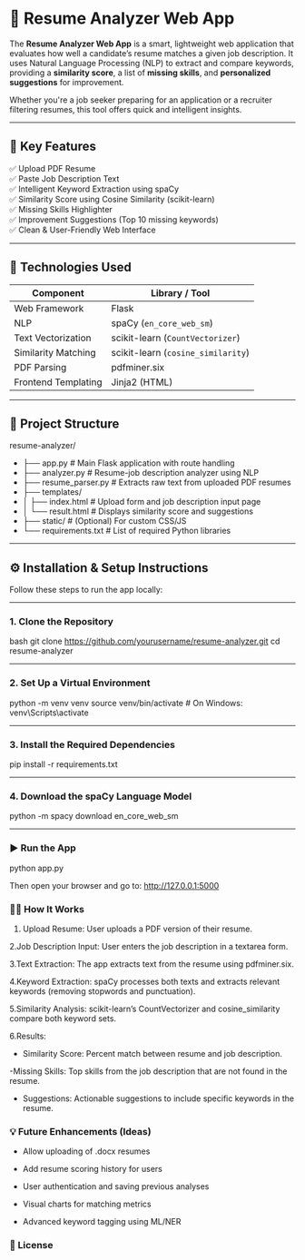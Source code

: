 # 🧠 Resume Analyzer Web App

The **Resume Analyzer Web App** is a smart, lightweight web application that evaluates how well a candidate’s resume matches a given job description. It uses Natural Language Processing (NLP) to extract and compare keywords, providing a **similarity score**, a list of **missing skills**, and **personalized suggestions** for improvement.

Whether you're a job seeker preparing for an application or a recruiter filtering resumes, this tool offers quick and intelligent insights.

---

## 📌 Key Features

✅ Upload PDF Resume  
✅ Paste Job Description Text  
✅ Intelligent Keyword Extraction using spaCy  
✅ Similarity Score using Cosine Similarity (scikit-learn)  
✅ Missing Skills Highlighter  
✅ Improvement Suggestions (Top 10 missing keywords)  
✅ Clean & User-Friendly Web Interface

---

## 🔧 Technologies Used

| Component           | Library / Tool     |
|--------------------|--------------------|
| Web Framework       | Flask              |
| NLP                 | spaCy (`en_core_web_sm`) |
| Text Vectorization  | scikit-learn (`CountVectorizer`) |
| Similarity Matching | scikit-learn (`cosine_similarity`) |
| PDF Parsing         | pdfminer.six       |
| Frontend Templating | Jinja2 (HTML)      |

---

## 📂 Project Structure
resume-analyzer/
- ├── app.py # Main Flask application with route handling
- ├── analyzer.py # Resume-job description analyzer using NLP
- ├── resume_parser.py # Extracts raw text from uploaded PDF resumes
- ├── templates/
- │ ├── index.html # Upload form and job description input page
- │ └── result.html # Displays similarity score and suggestions
- ├── static/ # (Optional) For custom CSS/JS
- └── requirements.txt # List of required Python libraries


---

## ⚙️ Installation & Setup Instructions

Follow these steps to run the app locally:

----

### 1. Clone the Repository

bash
git clone https://github.com/yourusername/resume-analyzer.git
cd resume-analyzer

----
### 2. Set Up a Virtual Environment

python -m venv venv
source venv/bin/activate  # On Windows: venv\Scripts\activate
 
----
### 3. Install the Required Dependencies

pip install -r requirements.txt

----

### 4. Download the spaCy Language Model

python -m spacy download en_core_web_sm

----

### ▶️ Run the App

python app.py

Then open your browser and go to: http://127.0.0.1:5000

### 👨‍💻 How It Works

1. Upload Resume: User uploads a PDF version of their resume.

2.Job Description Input: User enters the job description in a textarea form.

3.Text Extraction: The app extracts text from the resume using pdfminer.six.

4.Keyword Extraction: spaCy processes both texts and extracts relevant keywords (removing stopwords and punctuation).

5.Similarity Analysis: scikit-learn’s CountVectorizer and cosine_similarity compare both keyword sets.

6.Results:

 - Similarity Score: Percent match between resume and job description.

  -Missing Skills: Top skills from the job description that are not found in the resume.

- Suggestions: Actionable suggestions to include specific keywords in the resume.

### 💡 Future Enhancements (Ideas)

- Allow uploading of .docx resumes

- Add resume scoring history for users

- User authentication and saving previous analyses

- Visual charts for matching metrics

- Advanced keyword tagging using ML/NER

### 📜 License
